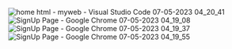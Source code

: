 ![home html - myweb - Visual Studio Code 07-05-2023 04_20_41](https://user-images.githubusercontent.com/86548591/236674626-6b83bfa7-398c-44b0-ae24-0e7249e533f6.png)
![SignUp Page - Google Chrome 07-05-2023 04_19_08](https://user-images.githubusercontent.com/86548591/236674649-ed7b35ed-776f-4354-99c4-73cbad1e72a8.png)
![SignUp Page - Google Chrome 07-05-2023 04_19_37](https://user-images.githubusercontent.com/86548591/236674667-9b886df4-00bd-4c80-817a-c3c717345a90.png)
![SignUp Page - Google Chrome 07-05-2023 04_19_55](https://user-images.githubusercontent.com/86548591/236674681-2712e47d-b0ca-4116-90f1-1b96258736aa.png)
